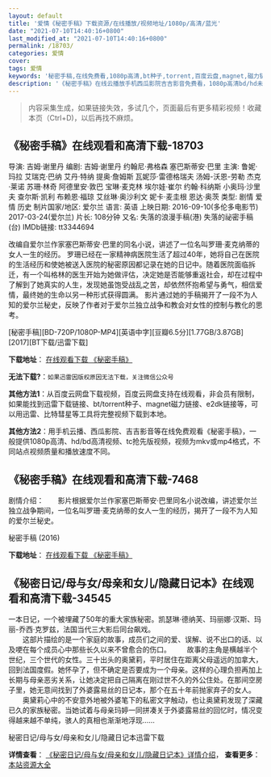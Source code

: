 ```yaml
---
layout: default
title: '爱情《秘密手稿》下载资源/在线播放/视频地址/1080p/高清/蓝光'
date: "2021-07-10T14:40:16+0800"
last_modified_at: "2021-07-10T14:40:16+0800"
permalink: /18703/
categories: 爱情
cover:
tags: 爱情
keywords: '秘密手稿,在线免费看,1080p高清,bt种子,torrent,百度云盘,magnet,磁力链,迅雷下载资源'
description: '《秘密手稿》在线云播放手机西瓜影院吉吉影音免费看，1080p高清bd/hd未删减完整版和tc抢先枪版，mkv/mp4格式，附带bt/torrent种子、magnet/磁力链、百度云盘、网盘资源迅雷下载链接'
---
```


>内容采集生成，如果链接失效，多试几个，页面最后有更多精彩视频！收藏本页（Ctrl+D)，以后再找不麻烦。


## 《秘密手稿》在线观看和高清下载-18703

导演: 吉姆·谢里丹 编剧: 吉姆·谢里丹 约翰尼·弗格森 塞巴斯蒂安·巴里 主演: 鲁妮·玛拉 艾瑞克·巴纳 艾丹·特纳 提奥·詹姆斯 瓦妮莎·雷德格瑞夫 汤姆-沃恩-劳勒 杰克·莱诺 苏珊·林奇 阿德里安·敦巴 宝琳·麦克林 埃尔娃·崔尔 约翰·科纳斯 小奥玛·沙里夫 查尔斯·凯利 布赖恩·福琼 艾丝琳·奥沙利文 妮卡·麦圭根 恩达·奥茨 类型: 剧情 爱情 历史 制片国家/地区: 爱尔兰 语言: 英语 上映日期: 2016-09-10(多伦多电影节) 2017-03-24(爱尔兰) 片长: 108分钟 又名: 失落的浪漫手稿(港) 失落的祕密手稿(台) IMDb链接: tt3344694

改编自爱尔兰作家塞巴斯蒂安·巴里的同名小说，讲述了一位名叫罗珊·麦克纳蒂的女人一生的经历。 罗珊已经在一家精神病医院生活了超过40年，她将自己在医院的生活经历和使她被送入医院的秘密原因都记录在她的日记中。随着医院面临拆迁，有一个叫格林的医生开始为她做评估，决定她是否能够重返社会，却在过程中了解到了她真实的人生，发现她虽饱受战乱之苦，却依然怀抱希望与勇气，相信爱情，最终她的生命以另一种形式获得圆满。 影片通过她的手稿揭开了一段不为人知的爱尔兰秘史，反映了作者对于爱尔兰独立战争和教会对女性的控制与教化的思考。


[秘密手稿][BD-720P/1080P-MP4][英语中字][豆瓣6.5分][1.77GB/3.87GB][2017][BT下载/迅雷下载]

**下载地址**： [在线观看下载 《秘密手稿》](https://www.btdx8.com/torrent/mmsg_2017.html) 


**无法下载?**：`如果迅雷因版权原因无法下载，关注微信公众号 `

**其他方法1**：从百度云网盘下载视频，百度云网盘支持在线观看，非会员有限制，如果能找到迅雷下载链接、bt/torrent种子、magnet磁力链接、e2dk链接等，可以用迅雷、比特彗星等工具将完整视频下载到本地。

**其他方法2**：用手机云播、西瓜影院、吉吉影音等在线免费观看《秘密手稿》，一般提供1080p高清、hd/bd高清视频、tc抢先版视频，视频为mkv或mp4格式，不同站点视频质量和播放速度不同。


## 《秘密手稿》在线观看和高清下载-7468

剧情介绍：　　影片根据爱尔兰作家塞巴斯蒂安·巴里同名小说改编，讲述爱尔兰独立战争期间，一位名叫罗珊·麦克纳蒂的女人一生的经历，揭开了一段不为人知的爱尔兰秘史。


秘密手稿 (2016)

**下载地址**： [在线观看下载 《秘密手稿》](https://www.btbtdy.me/btdy/dy10826.html) 


## 《秘密日记/母与女/母亲和女儿/隐藏日记本》在线观看和高清下载-34545

一本日记，一个被埋藏了50年的重大家族秘密。凯瑟琳·德纳芙、玛丽娜·汉斯、玛丽-乔西·克罗兹，法国当代三大影后同台飙戏。<br />　　这部片描绘的是一个家庭的故事，成员们之间的爱、误解、说不出口的话、以及哽在每个成员心中那些长久以来不曾愈合的伤口。 　　故事的主角是横越半个世纪，三个世代的女性。三十出头的奥黛莉，平时居住在距离父母遥远的加拿大，回到法国度假。她怀孕了，但不确定是否要成为一个母亲。这样的心理负担再加上长期与母亲恶劣关系，让她决定把自己隔离在刚过世不久的外公住处。在那间空房子里，她无意间找到了外婆露易丝的日记本，那个在五十年前抛家弃子的女人。 　　奥黛莉心中的不安意外地被外婆笔下的私密文字触动，也让奥黛莉发现了深藏已久的家族秘密。当她试着与母亲玛婷一同拼凑关于外婆露易丝的回忆时，情况变得越来越不单纯，骇人的真相也渐渐地浮现&hellip;…


秘密日记/母与女/母亲和女儿/隐藏日记本迅雷下载

**详情查看**： [《秘密日记/母与女/母亲和女儿/隐藏日记本》详情介绍](/movie/34545/)， **查看更多**：[本站资源大全](/movie/t/all/)

